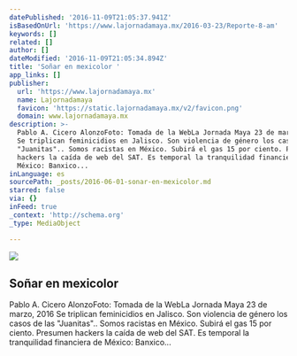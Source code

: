 ```yaml
---
datePublished: '2016-11-09T21:05:37.941Z'
isBasedOnUrl: 'https://www.lajornadamaya.mx/2016-03-23/Reporte-8-am'
keywords: []
related: []
author: []
dateModified: '2016-11-09T21:05:34.894Z'
title: 'Soñar en mexicolor '
app_links: []
publisher:
  url: 'https://www.lajornadamaya.mx'
  name: Lajornadamaya
  favicon: 'https://static.lajornadamaya.mx/v2/favicon.png'
  domain: www.lajornadamaya.mx
description: >-
  Pablo A. Cicero AlonzoFoto: Tomada de la WebLa Jornada Maya 23 de marzo, 2016
  Se triplican feminicidios en Jalisco. Son violencia de género los casos de las
  "Juanitas".. Somos racistas en México. Subirá el gas 15 por ciento. Presumen
  hackers la caída de web del SAT. Es temporal la tranquilidad financiera de
  México: Banxico...
inLanguage: es
sourcePath: _posts/2016-06-01-sonar-en-mexicolor.md
starred: false
via: {}
inFeed: true
_context: 'http://schema.org'
_type: MediaObject

---
```

<article style=""><img src="https://s3-us-west-2.amazonaws.com/the-grid-img/p/34560caae7297e523b43afd1b6834255b4865eb2.jpg" /><h1>Soñar en mexicolor </h1><p>Pablo A. Cicero AlonzoFoto: Tomada de la WebLa Jornada Maya 23 de marzo, 2016 Se triplican feminicidios en Jalisco. Son violencia de género los casos de las "Juanitas".. Somos racistas en México. Subirá el gas 15 por ciento. Presumen hackers la caída de web del SAT. Es temporal la tranquilidad financiera de México: Banxico...</p></article>
